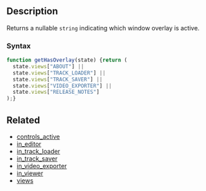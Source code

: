## Description

Returns a nullable `string` indicating which window overlay is active.

### Syntax

```js
function getHasOverlay(state) {return (
  state.views["ABOUT"] ||
  state.views["TRACK_LOADER"] ||
  state.views["TRACK_SAVER"] ||
  state.views["VIDEO_EXPORTER"] ||
  state.views["RELEASE_NOTES"]
);}
```

## Related

- [controls_active](./controls_active.md)
- [in_editor](./in_editor.md)
- [in_track_loader](./in_track_loader.md)
- [in_track_saver](./in_track_saver.md)
- [in_video_exporter](./in_video_exporter.md)
- [in_viewer](./in_viewer.md)
- [views](./views.md)
